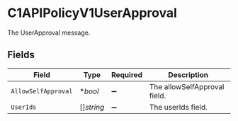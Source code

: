 # C1APIPolicyV1UserApproval

The UserApproval message.


## Fields

| Field                        | Type                         | Required                     | Description                  |
| ---------------------------- | ---------------------------- | ---------------------------- | ---------------------------- |
| `AllowSelfApproval`          | **bool*                      | :heavy_minus_sign:           | The allowSelfApproval field. |
| `UserIds`                    | []*string*                   | :heavy_minus_sign:           | The userIds field.           |